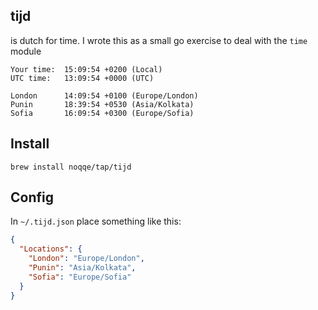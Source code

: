 ## tijd

is dutch for time. I wrote this as a small go exercise to deal with the
`time` module

```
Your time: 	15:09:54 +0200 (Local)
UTC time: 	13:09:54 +0000 (UTC)

London		14:09:54 +0100 (Europe/London)
Punin		18:39:54 +0530 (Asia/Kolkata)
Sofia		16:09:54 +0300 (Europe/Sofia)
```

## Install

    brew install noqqe/tap/tijd

## Config

In `~/.tijd.json` place something like this:

```json
{
  "Locations": {
    "London": "Europe/London",
    "Punin": "Asia/Kolkata",
    "Sofia": "Europe/Sofia"
  }
}
```

